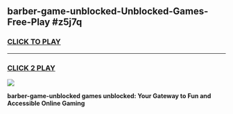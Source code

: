 
## barber-game-unblocked-Unblocked-Games-Free-Play #z5j7q
<h3>
<a href="https://us.freeplayer.one?title=barber-game-unblocked&ref=9M">CLICK TO PLAY</a></h3>
<hr>

<h3>
<a href="https://us.freeplayer.one?title=barber-game-unblocked&ref=9M">CLICK 2 PLAY</a>
  
</h3>

<a href="https://us.freeplayer.one?title=barber-game-unblocked&ref=9M"><img src="https://clearcache.store/games.png"></a>


**barber-game-unblocked games unblocked: Your Gateway to Fun and Accessible Online Gaming**

